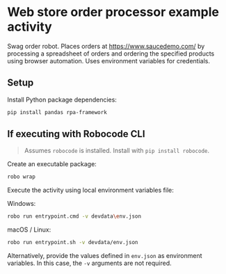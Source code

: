 # Web store order processor example activity

Swag order robot. Places orders at https://www.saucedemo.com/ by processing a
spreadsheet of orders and ordering the specified products using browser
automation. Uses environment variables for credentials.

## Setup

Install Python package dependencies:

```bash
pip install pandas rpa-framework
```

## If executing with Robocode CLI

> Assumes `robocode` is installed. Install with `pip install robocode`.

Create an executable package:

```bash
robo wrap
```

Execute the activity using local environment variables file:

Windows:

```bash
robo run entrypoint.cmd -v devdata\env.json
```

macOS / Linux:

```bash
robo run entrypoint.sh -v devdata/env.json
```

Alternatively, provide the values defined in `env.json` as environment
variables. In this case, the `-v` arguments are not required.
